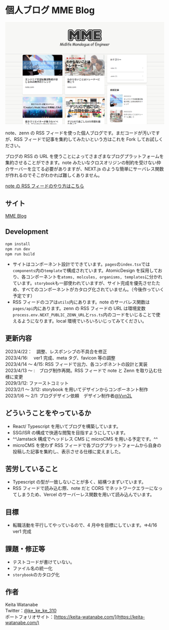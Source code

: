 # 個人ブログ MME Blog

![OGImage](https://github.com/keitabox64/MyBlog/blob/main/public/images/OGImage.png)

note、zenn の RSS フィードを使った個人ブログです。まだコードが汚いですが、RSS フィードで記事を集約してみたいという方はこれを Fork してお試しください。

ブログの RSS の URL を使うことによってさまざまなブログプラットフォームを集約させることができます。note みたいなクロスオリジンの制約を受けない仲介サーバーを立てる必要がありますが、NEXT.js のような簡単にサーバレス関数が作れるのでそこがわかれば難しくありません。

[note の RSS フィードのやり方はこちら](https://zenn.dev/k_tech/articles/f4782693dac909)

## サイト

[MME Blog](https://www.mmengineer.blog/)

## Development

```
npm install
npm run dev
npm run build
```

- サイトはコンポーネント設計でできています。`pages`の`index.tsx`では`components`内の`template`で構成されています。AtomicDesign を採用しており、各コンポーネントを`atoms, molcules, organisms, templates`に分かれています。`storybook`も一部使われていますが、サイト完成を優先させたため、すべてのコンポーネントがカタログ化されていません。（今後作っていく予定です）
- RSS フィードのコアは`utils`内にあります。note のサーバレス関数は`pages/api`内にあります。zenn の RSS フィードの URL は環境変数` process.env.NEXT_PUBLIC_ZENN_URL`と`rss.ts`内のコードをいじることで使えるようになります。local 環境でいろいろいじってみてください。

## 更新内容

2023/4/22：　調整、レスポンシブの不具合を修正  
2023/4/16:　 ver1 完成、meta タグ、favicon 等の調整  
2023/4/14 ～ 4/15: RSS フィードで出力、各コンポネントの設計と実装  
2023/4/13 ～ :　ブログ制作再開。RSS フィードで note と Zenn を取り込む仕様に変更  
2029/3/12: ファーストコミット  
2023/2/1 ～ 3/12: storybook を用いてデザインからコンポーネント制作  
2023/1/6 ～ 2/1: ブログデザイン依頼　デザイン制作者[@Vvn2L](https://twitter.com/Vvn2L)

## どういうことをやっているか

- React/ Typescript を用いてブログを構築しています。
- SSG/ISR の構成で快適な閲覧を目指すようにしています。
- ^^Jamstack 構成でヘッドレス CMS に microCMS を用いる予定です。^^
- microCMS を使わず RSS フィードで各ブログプラットフォームから自身の投稿した記事を集約し、表示させる仕様に変えました。

## 苦労していること

- Typescript の型が一致しないことが多く、結構つまずいています。
- RSS フィードで読み込む際、note だと CORS でネットワークエラーになってしまうため、Vercel のサーバーレス関数を用いて読み込んでいます。

## 目標

- 転職活動を平行してやっているので、4 月中を目標にしています。⇒4/16 ver1 完成

## 課題・修正等

- テストコードが書けていない。
- ファイル名の統一化
- `storybook`のカタログ化

## 作者

Keita Watanabe  
Twitter：[@ke_ke_ke_310](https://twitter.com/ke_ke_ke_310)  
ポートフォリオサイト：[https://keita-watanabe.com/](https://keita-watanabe.com/)

